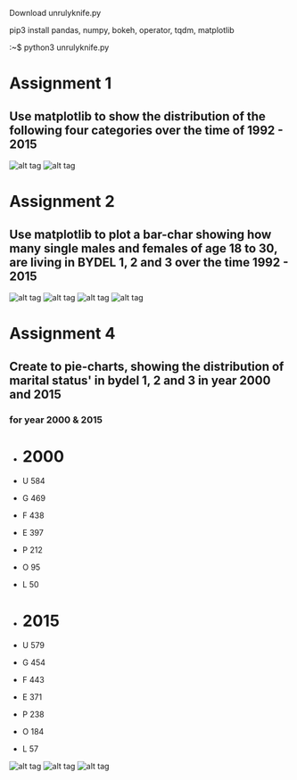 Download unrulyknife.py



pip3 install pandas, numpy, bokeh, operator, tqdm, matplotlib


:~$ python3 unrulyknife.py

# Assignment 1
## Use matplotlib to show the distribution of the following four categories over the time of 1992 - 2015

![alt tag](https://github.com/szEIgo/UnrulyKnife/blob/master/unrulyKnife_handin/opg1_snippet.png)
![alt tag](https://github.com/szEIgo/UnrulyKnife/blob/master/unrulyKnife_handin/opg1_chart1.png)

# Assignment 2
## Use matplotlib to plot a bar-char showing how many single males and females of age 18 to 30, are living in BYDEL 1, 2 and 3 over the time 1992 - 2015
![alt tag](https://github.com/szEIgo/UnrulyKnife/blob/master/unrulyKnife_handin/opg2_snippet.png)
![alt tag](https://github.com/szEIgo/UnrulyKnife/blob/master/unrulyKnife_handin/opg2_chart1.png)
![alt tag](https://github.com/szEIgo/UnrulyKnife/blob/master/unrulyKnife_handin/opg2_chart2.png)
![alt tag](https://github.com/szEIgo/UnrulyKnife/blob/master/unrulyKnife_handin/opg2_chart3.png)

# Assignment 4
## Create to pie-charts, showing the distribution of marital status' in bydel 1, 2 and 3 in year 2000 and 2015

### for year 2000 & 2015
 - # 2000
 - U    584
 - G    469
 - F    438
 - E    397
 - P    212
 - O     95
 - L     50
 
 - # 2015
 - U    579
 - G    454
 - F    443
 - E    371
 - P    238
 - O    184
 - L     57

![alt tag](https://github.com/szEIgo/UnrulyKnife/blob/master/unrulyKnife_handin/opg4_snippet1.png)
![alt tag](https://github.com/szEIgo/UnrulyKnife/blob/master/unrulyKnife_handin/opg4_chart1.png)
![alt tag](https://github.com/szEIgo/UnrulyKnife/blob/master/unrulyKnife_handin/opg4_chart2.png)





